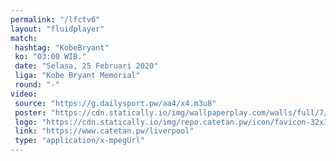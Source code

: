 ```yaml
---
permalink: "/lfctv6"
layout: "fluidplayer"
match:
 hashtag: "KobeBryant"
 ko: "03:00 WIB."
 date: "Selasa, 25 Februari 2020"
 liga: "Kobe Bryant Memorial"
 round: "-"
video:
 source: "https://g.dailysport.pw/aa4/x4.m3u8"
 poster: "https://cdn.statically.io/img/wallpaperplay.com/walls/full/7/1/1/324254.jpg?w=720&quality=60&format=webp"
 logo: "https://cdn.statically.io/img/repo.catetan.pw/icon/favicon-32x32.png"
 link: "https://www.catetan.pw/liverpool"
 type: "application/x-mpegUrl"
---
```

